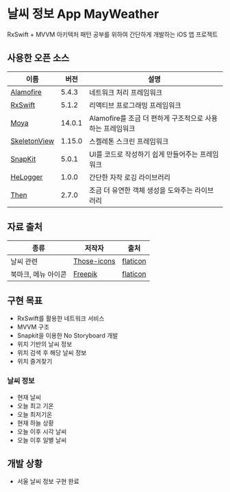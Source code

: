 #  날씨 정보 App MayWeather

RxSwift + MVVM 아키텍처 패턴 공부를 위하여 간단하게 개발하는 iOS 앱 프로젝트

## 사용한 오픈 소스
|이름|버전|설명|
|--|--|--|
|[Alamofire](https://github.com/Alamofire/Alamofire)|5.4.3|네트워크 처리 프레임워크|
|[RxSwift](https://github.com/ReactiveX/RxSwift)|5.1.2|리액티브 프로그래밍 프레임워크|
|[Moya](https://github.com/Moya/Moya)|14.0.1|Alamofire를 조금 더 편하게 구조적으로 사용하는 프레임워크|
|[SkeletonView](https://github.com/Juanpe/SkeletonView)|1.15.0|스켈레톤 스크린 프레임워크|
|[SnapKit](https://github.com/SnapKit/SnapKit)|5.0.1|UI를 코드로 작성하기 쉽게 만들어주는 프레임워크|
|[HeLogger](https://github.com/herohjk/HeLogger)|1.0.0|간단한 자작 로깅 라이브러리|
|[Then](https://github.com/devxoul/Then)|2.7.0|조금 더 유연한 객체 생성을 도와주는 라이브러리|

## 자료 출처
|종류|저작자|출처|
|--|--|--|
|날씨 관련|[Those-icons](https://www.flaticon.com/authors/those-icons)|[flaticon](https://www.flaticon.com/)|
|북마크, 메뉴 아이콘|[Freepik](https://www.flaticon.com/authors/freepik)|[flaticon](https://www.flaticon.com)|

## 구현 목표
* RxSwift를 활용한 네트워크 서비스
* MVVM 구조
* Snapkit을 이용한 No Storyboard 개발
* 위치 기반의 날씨 정보
* 위치 검색 후 해당 날씨 정보
* 위치 즐겨찾기

### 날씨 정보
* 현재 날씨
* 오늘 최고 기온
* 오늘 최저기온
* 현재 하늘 상황
* 오늘 이후 시각 날씨
* 오늘 이후 일별 날씨

## 개발 상황
* 서울 날씨 정보 구현 완료
